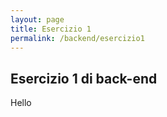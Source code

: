 ```yaml
---
layout: page
title: Esercizio 1
permalink: /backend/esercizio1
---
```

## Esercizio 1 di back-end
Hello
